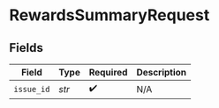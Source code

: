 # RewardsSummaryRequest


## Fields

| Field              | Type               | Required           | Description        |
| ------------------ | ------------------ | ------------------ | ------------------ |
| `issue_id`         | *str*              | :heavy_check_mark: | N/A                |